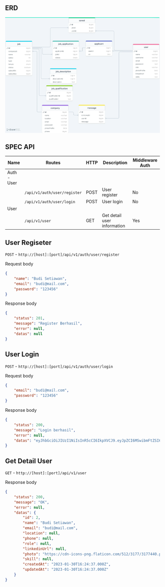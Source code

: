 ## ERD

![erd](./public/erd.webp)

## SPEC API

| Name | Routes | HTTP | Description | Middleware Auth |
|------|--------|------|-------------|-----------------|
| Auth - User | 
|      | `/api/v1/auth/user/register` | POST | User register | No |
|      | `/api/v1/auth/user/login` | POST | User login | No |
| User | 
|      | `/api/v1/user` | GET | Get detail user information | Yes |


## User Regiseter
`POST` - `http://[host]:[port]/api/v1/auth/user/register` 
<br />

Request body
<br />
``` json
{
    "name": "Budi Setiawan",
    "email": "budi@mail.com",
    "password": "123456"
}
```

Response body
<br />
``` json
{
    "status": 201,
    "message": "Register Berhasil",
    "error": null,
    "datas": null
}
```

## User Login
`POST` - `http://[host]:[port]/api/v1/auth/user/login` 
<br />

Request body
<br />
``` json
{
    "email": "budi@mail.com",
    "password": "123456"
}
```

Response body
<br />
``` json
{
    "status": 200,
    "message": "Login berhasil",
    "error": null,
    "datas": "eyJhbGciOiJIUzI1NiIsInR5cCI6IkpXVCJ9.eyJpZCI6MSwibmFtZSI6InZpY2t5IiwiZW1haWwiOiJ2aWNreUBtYWlsLmNvbSIsImlhdCI6MTY3NTA5NTQ2NywiZXhwIjoxNjc1MTgxODY3fQ.JjWeRDxc7TQWZiDPT7rmu83A2i71T6lqCRUlrnG40X8"
}
```
## Get Detail User
`GET` - `http://[host]:[port]/api/v1/user`
<br />

Response body
<br />
``` json
{
    "status": 200,
    "message": "OK",
    "error": null,
    "datas": {
        "id": 2,
        "name": "Budi Setiawan",
        "email": "budi@mail.com",
        "location": null,
        "phone": null,
        "role": null,
        "linkedinUrl": null,
        "photo": "https://cdn-icons-png.flaticon.com/512/3177/3177440.png",
        "skill": null,
        "createdAt": "2023-01-30T16:24:37.000Z",
        "updatedAt": "2023-01-30T16:24:37.000Z"
    }
}
```
